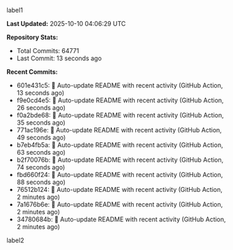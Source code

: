 
label1 
<!-- ACTIVITY_START -->
**Last Updated:** 2025-10-10 04:06:29 UTC

**Repository Stats:**
- Total Commits: 64771
- Last Commit: 13 seconds ago

**Recent Commits:**
- 601e431c5: 🤖 Auto-update README with recent activity (GitHub Action, 13 seconds ago)
- f9e0cd4e5: 🤖 Auto-update README with recent activity (GitHub Action, 26 seconds ago)
- f0a2bde68: 🤖 Auto-update README with recent activity (GitHub Action, 35 seconds ago)
- 771ac196e: 🤖 Auto-update README with recent activity (GitHub Action, 49 seconds ago)
- b7eb4fb5a: 🤖 Auto-update README with recent activity (GitHub Action, 63 seconds ago)
- b2f70076b: 🤖 Auto-update README with recent activity (GitHub Action, 74 seconds ago)
- fbd660f24: 🤖 Auto-update README with recent activity (GitHub Action, 88 seconds ago)
- 76512b124: 🤖 Auto-update README with recent activity (GitHub Action, 2 minutes ago)
- 7a1676b6e: 🤖 Auto-update README with recent activity (GitHub Action, 2 minutes ago)
- 34780684b: 🤖 Auto-update README with recent activity (GitHub Action, 2 minutes ago)
<!-- ACTIVITY_END -->

label2
